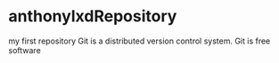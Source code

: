 # anthonylxdRepository
my first repository
Git is a distributed version control system.
Git is free software
